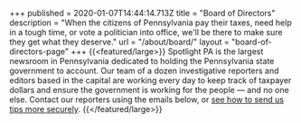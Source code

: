 +++
published = 2020-01-07T14:44:14.713Z
title = "Board of Directors"
description = "When the citizens of Pennsylvania pay their taxes, need help in a tough time, or vote a politician into office, we'll be there to make sure they get what they deserve."
url = "/about/board/"
layout = "board-of-directors-page"
+++
{{<featured/large>}}
Spotlight PA is the largest newsroom in Pennsylvania dedicated to holding the Pennsylvania state government to account. Our team of a dozen investigative reporters and editors based in the capital are working every day to keep track of taxpayer dollars and ensure the government is working for the people — and no one else. Contact our reporters using the emails below, or <a href="/tips/">see how to send us tips more securely</a>.
{{</featured/large>}}
